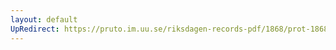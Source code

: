 ```yaml
---
layout: default
UpRedirect: https://pruto.im.uu.se/riksdagen-records-pdf/1868/prot-1868--fk--430/prot-1868--fk--430_014.pdf
---
```

